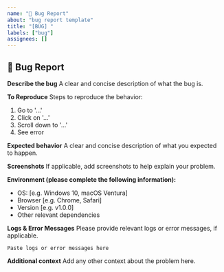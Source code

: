 ```yaml
---
name: "🐛 Bug Report"
about: "bug report template"
title: "[BUG] "
labels: ["bug"]
assignees: []
---
```


## 🐛 Bug Report

**Describe the bug**
A clear and concise description of what the bug is.

**To Reproduce**
Steps to reproduce the behavior:
1. Go to '...'
2. Click on '...'
3. Scroll down to '...'
4. See error

**Expected behavior**
A clear and concise description of what you expected to happen.

**Screenshots**
If applicable, add screenshots to help explain your problem.

**Environment (please complete the following information):**
- OS: [e.g. Windows 10, macOS Ventura]
- Browser [e.g. Chrome, Safari]
- Version [e.g. v1.0.0]
- Other relevant dependencies

**Logs & Error Messages**
Please provide relevant logs or error messages, if applicable.
```
Paste logs or error messages here
```

**Additional context**
Add any other context about the problem here.
